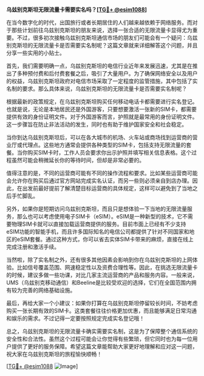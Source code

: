 **乌兹别克斯坦无限流量卡需要实名吗？[[TG💪+ @esim1088](https://t.me/s/esim1088)]**

在当今数字化的时代，出国旅行或者长期居住的人们越来越依赖于网络服务。而对于那些计划前往乌兹别克斯坦的朋友来说，选择一张合适的无限流量卡显得尤为重要。不过，很多初次接触乌兹别克斯坦通信市场的朋友们可能会有一个疑问：乌兹别克斯坦的无限流量卡是否需要实名制呢？这篇文章就来详细解答这个问题，并且分享一些实用的小贴士。

首先，我们需要明确一点，乌兹别克斯坦的电信行业近年来发展迅速，尤其是在推出了多种预付费和后付费套餐之后，吸引了大量用户。为了确保网络安全以及用户的权益，乌兹别克斯坦政府对电信市场采取了一定程度的监管措施，其中包括了实名制的要求。那么具体来说，乌兹别克斯坦的无限流量卡是否需要实名制呢？

根据最新的政策规定，在乌兹别克斯坦购买任何移动电话卡都需要进行实名登记。也就是说，无论是本地居民还是外国游客，只要想要激活一张新的SIM卡，都需要提供有效的身份证明文件。对于外国游客而言，护照就是最常用的身份证明文件。这一步骤旨在防止非法活动的发生，同时也有助于维护国家安全和社会稳定。

当你到达乌兹别克斯坦后，可以在各大城市的机场、火车站或商场找到运营商的营业厅或代理点。这些地方通常会提供各种类型的SIM卡，包括支持无限流量的套餐。当你购买SIM卡时，工作人员会要求你出示护照并填写相关信息表格。这个过程虽然可能会稍微延长你的等待时间，但却是非常必要的。

值得注意的是，不同的运营商可能有不同的操作流程和要求。比如某些运营商可能会允许你在购买后通过官方网站完成实名认证，而另一些则必须亲自到店办理。因此，在出发前最好提前了解清楚目标运营商的具体规定，这样可以避免到了当地之后手忙脚乱。

另外，如果你是短期访问乌兹别克斯坦，而且只是想体验一下当地的无限流量服务，那么也可以考虑使用电子SIM卡（eSIM）。eSIM是一种新型的技术，它不需要物理SIM卡就可以直接加载运营商提供的服务。目前市面上已经有不少支持eSIM功能的智能手机，而且许多国际知名的电信公司都提供了针对不同国家和地区的eSIM套餐。通过这种方式，你可以省去实体SIM卡带来的麻烦，直接在线上完成注册和激活手续。

当然啦，除了实名制之外，还有很多其他因素会影响到你在乌兹别克斯坦的上网体验。比如信号覆盖范围、网速稳定性以及资费合理性等。因此，在挑选无限流量卡的时候，建议多做一些功课，对比几家主流运营商的产品和服务内容。一般来说，UMS（乌兹别克移动通信）和Beeline是比较受欢迎的选择，它们在全国范围内拥有较为完善的网络基础设施。

最后，再给大家一个小建议：如果你打算在乌兹别克斯坦停留较长时间，不妨考虑购买一张长期有效的SIM卡。这类套餐往往价格更加优惠，而且能够满足日常沟通和娱乐的需求。不过记得一定要按照规定完成实名登记哦！

总之，乌兹别克斯坦的无限流量卡确实需要实名制，这是为了保障整个通信系统的安全性和合法性。虽然这个过程可能会让你觉得有些繁琐，但它同时也为每一位用户提供了更好的服务保障。希望这篇文章能帮助大家更好地理解和应对这一问题，祝大家在乌兹别克斯坦的旅程愉快顺畅！

[[TG💪+ @esim1088](https://t.me/s/esim1088) ![Image](https://i.postimg.cc/4NQfJmqS/Snipaste-2025-05-13-00-14-12.png)]
